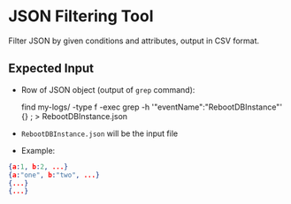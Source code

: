 # JSON Filtering Tool

Filter JSON by given conditions and attributes, output in CSV format.

## Expected Input

* Row of JSON object (output of `grep` command):

    find my-logs/ -type f -exec grep -h '"eventName":"RebootDBInstance"' {} \; > RebootDBInstance.json

* `RebootDBInstance.json` will be the input file

* Example:
```json
{a:1, b:2, ...}
{a:"one", b:"two", ...}
{...}
{...}
```
